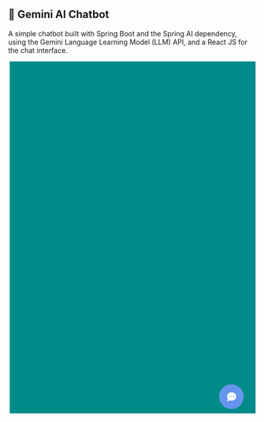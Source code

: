 ## 🤖 Gemini AI Chatbot

A simple chatbot built with Spring Boot and the Spring AI dependency, using the Gemini Language Learning Model (LLM) API, and a React JS for the chat interface.

<div align="center">
  <img src="docs/gemini-chat.gif" alt="gemini-chat" />
</div>